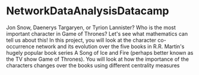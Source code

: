 # NetworkDataAnalysisDatacamp
Jon Snow, Daenerys Targaryen, or Tyrion Lannister? Who is the most important character in Game of Thrones? Let's see what mathematics can tell us about this!  In this project, you will look at the character co-occurrence network and its evolution over the five books in R.R. Martin's hugely popular book series A Song of Ice and Fire (perhaps better known as the TV show Game of Thrones). You will look at how the importance of the characters changes over the books using different centrality measures
